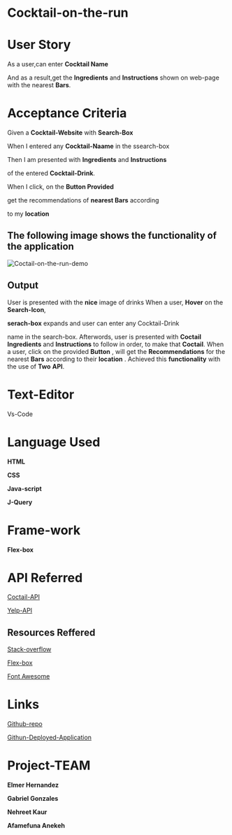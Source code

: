 # Cocktail-on-the-run


# User Story
As a user,can enter **Cocktail Name** 

And as a result,get the **Ingredients** and **Instructions**
shown on web-page with the nearest **Bars**.

# Acceptance Criteria

Given a **Cocktail-Website** with **Search-Box**

When I entered any **Cocktail-Naame** in the ssearch-box

Then I am presented with **Ingredients** and **Instructions**

of the entered **Cocktail-Drink**.

When I click, on the **Button Provided**

get the recommendations of **nearest Bars** according

to my **location**


## The following image shows the functionality of the application
![Coctail-on-the-run-demo]()


## Output
User is presented with the **nice** image of drinks
When a user, **Hover** on the **Search-Icon**,

**serach-box** expands and user can enter any Cocktail-Drink

name in the search-box. Afterwords, user is presented with
**Coctail** **Ingredients** and **Instructions** to follow
in order, to make that **Coctail**.
When a user, click on the provided **Button** , will
get the **Recommendations** for the nearest **Bars** 
according to their **location** . Achieved this **functionality**
with the use of **Two** **API**. 




# Text-Editor

  Vs-Code

  # Language Used


  **HTML**

  **CSS**

  **Java-script**

  **J-Query**

# Frame-work 

**Flex-box**


# API Referred

[Coctail-API](https://www.thecocktaildb.com)

[Yelp-API]("https://yelp-com.p.rapidapi.com)


## Resources Reffered

[Stack-overflow](https://stackoverflow.com/)

[Flex-box](https://css-tricks.com/snippets/css/a-guide-to-flexbox/)

[Font Awesome](https://fontawesome.com/icons?d=gallery&q=search&m=free)



# Links

[Github-repo](https://github.com/Afam-26/Cocktail-on-the-run)

[Githun-Deployed-Application](https://afam-26.github.io/Cocktail-on-the-run/)







# Project-TEAM


**Elmer Hernandez**

**Gabriel Gonzales**

**Nehreet Kaur**

**Afamefuna Anekeh**